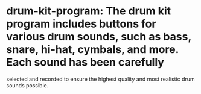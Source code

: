 # drum-kit-program: The drum kit program includes buttons for various drum sounds, such as bass, snare, hi-hat, cymbals, and more. Each sound has been carefully 
selected and recorded to ensure the highest quality and most realistic drum sounds possible.
